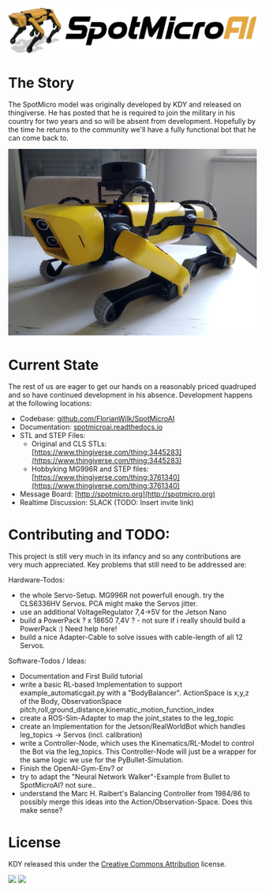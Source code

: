 ![SpotMicroAI](assets/logo.png)

# The Story
The SpotMicro model was originally developed by KDY and released on thingiverse. He has posted that he is required to join the military in his country for two years and so will be absent from development. Hopefully by the time he returns to the community we'll have a fully functional bot that he can come back to.

![SpotMicroAI](assets/SpotMicroAI_complete_1.jpg)

# Current State
The rest of us are eager to get our hands on a reasonably priced quadruped and so have continued development in his absence. Development happens at the following locations:

- Codebase: [github.com/FlorianWilk/SpotMicroAI](https://github.com/FlorianWilk/SpotMicroAI)
- Documentation: [spotmicroai.readthedocs.io](https://spotmicroai.readthedocs.io)
- STL and STEP Files: 
    - Original and CLS STLs: [https://www.thingiverse.com/thing:3445283](https://www.thingiverse.com/thing:3445283) 
    - Hobbyking MG996R and STEP files: [https://www.thingiverse.com/thing:3761340](https://www.thingiverse.com/thing:3761340)
- Message Board: [http://spotmicro.org](http://spotmicro.org)
- Realtime Discussion: SLACK (TODO: Insert invite link)

# Contributing and TODO:
This project is still very much in its infancy and so any contributions are very much appreciated. Key problems that still need to be addressed are: 

Hardware-Todos:

 - the whole Servo-Setup. MG996R not powerfull enough. try the CLS6336HV Servos. PCA might make the Servos jitter.
 - use an additional VoltageRegulator 7,4->5V for the Jetson Nano
 - build a PowerPack ? x 18650 7,4V ? - not sure if i really should build a PowerPack :) Need help here! 
 - build a nice Adapter-Cable to solve issues with cable-length of all 12 Servos. 
 
Software-Todos / Ideas:
 
 - Documentation and First Build tutorial
 - write a basic RL-based Implementation to support example_automaticgait.py with a "BodyBalancer". ActionSpace is x,y,z of the Body, ObservationSpace pitch,roll,ground_distance,kinematic_motion_function_index
 - create a ROS-Sim-Adapter to map the joint_states to the leg_topic 
 - create an Implementation for the Jetson/RealWorldBot which handles leg_topics -> Servos (incl. calibration)
 - write a Controller-Node, which uses the Kinematics/RL-Model to control the Bot via the leg_topics. This Controller-Node will just be a wrapper for the same logic we use for the PyBullet-Simulation. 
 - Finish the OpenAI-Gym-Env? or
 - try to adapt the "Neural Network Walker"-Example from Bullet to SpotMicroAI? not sure..
 - understand the Marc H. Raibert's Balancing Controller from 1984/86 to possibly merge this ideas into the Action/Observation-Space. Does this make sense?


# License
KDY released this under the [Creative Commons Attribution](http://creativecommons.org/licenses/by/3.0/) license.

![](https://cdn.thingiverse.com/site/img/cc/chooser_cc.png) ![](https://cdn.thingiverse.com/site/img/cc/chooser_by.png)